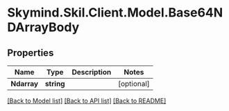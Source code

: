 
# Skymind.Skil.Client.Model.Base64NDArrayBody

## Properties

Name | Type | Description | Notes
------------ | ------------- | ------------- | -------------
**Ndarray** | **string** |  | [optional] 

[[Back to Model list]](../README.md#documentation-for-models)
[[Back to API list]](../README.md#documentation-for-api-endpoints)
[[Back to README]](../README.md)

